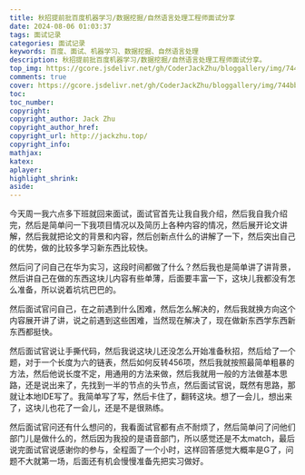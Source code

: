 ```yaml
---
title: 秋招提前批百度机器学习/数据挖掘/自然语言处理工程师面试分享
date: 2024-08-06 01:03:37
tags: 面试记录
categories: 面试记录
keywords: 百度、面试、机器学习、数据挖掘、自然语言处理
description: 秋招提前批百度机器学习/数据挖掘/自然语言处理工程师面试分享。
top_img: https://gcore.jsdelivr.net/gh/CoderJackZhu/bloggallery/img/744bb81c16f19a7793ade4c7a0ddd655.jpeg
comments: true
cover: https://gcore.jsdelivr.net/gh/CoderJackZhu/bloggallery/img/744bb81c16f19a7793ade4c7a0ddd655.jpeg
toc:
toc_number:
copyright:
copyright_author: Jack Zhu
copyright_author_href: 
copyright_url: http://jackzhu.top/
copyright_info: 
mathjax: 
katex: 
aplayer: 
highlight_shrink: 
aside: 
---
```


今天周一我六点多下班就回来面试，面试官首先让我自我介绍，然后我自我介绍完，然后是简单问一下我项目情况以及简历上各种内容的情况，然后展开论文讲解，然后我就把论文的背景和内容，然后创新点什么的讲解了一下，然后突出自己的优势，做的比较多学习新东西比较快。

然后问了问自己在华为实习，这段时间都做了什么？然后我也是简单讲了讲背景，然后讲自己在做的东西这块儿内容有些单薄，后面要丰富一下，这块儿我都没有怎么准备，所以说着坑坑巴巴的。

然后面试官问自己，在之前遇到什么困难，然后怎么解决的，然后我就换方向这个内容展开讲了讲，说之前遇到这些困难，当然现在解决了，现在做新东西学东西新东西都挺快。

然后面试官说让手撕代码，然后我说这块儿还没怎么开始准备秋招，然后给了一个题，对于一个长度为六的链表，然后如何反转456项，然后我就按照最简单粗暴的方法，然后他说长度不定，用通用的方法来做，然后我就用一般的方法做基本思路，还是说出来了，先找到一半的节点的头节点，然后面试官说，既然有思路，那就让本地IDE写了。我简单写了写，然后卡住了，翻转这块。想了一会儿，想出来了，这块儿也花了一会儿，还是不是很熟练。

然后面试官问还有什么想问的，我看面试官都有点不耐烦了，然后简单问了问他们部门儿是做什么的，然后因为我投的是语音部门，所以感觉还是不太match，最后说完面试官说感谢你的参与，全程面了一个小时，这样回答感觉大概率是G了，问题不大就第一场，后面还有机会慢慢准备先把实习做好。